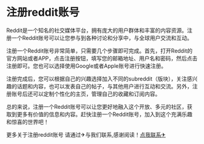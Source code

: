 # 注册reddit账号

Reddit是一个知名的社交媒体平台，拥有庞大的用户群体和丰富的内容资源。注册一个Reddit账号可以让您参与到各种讨论和分享中，与全球用户交流和互动。

注册一个Reddit账号非常简单，只需要几个步骤即可完成。首先，打开Reddit的官方网站或者APP，点击注册按钮，填写您的邮箱地址、用户名和密码，然后点击注册即可。您也可以选择使用Google或者Apple账号进行快速注册。

注册完成后，您可以根据自己的兴趣选择加入不同的subreddit（版块），关注感兴趣的话题和内容，也可以发表自己的帖子，与其他用户进行互动和交流。另外，注册账号后还可以定制个性化的主页，管理自己的收藏和订阅内容。

总的来说，注册一个Reddit账号可以让您更好地融入这个开放、多元的社区，获取到更多有价值的信息和内容。赶快注册一个Reddit账号，加入到这个充满乐趣和惊喜的世界吧！

更多关于注册reddit账号 请通过✈与我们联系,感谢阅读！[点我联系✈](https://u.G208.com)
